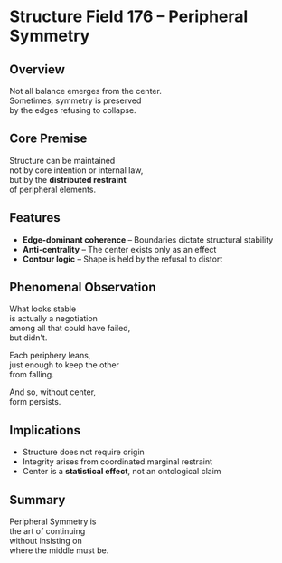# Structure Field 176 – Peripheral Symmetry

## Overview

Not all balance emerges from the center.  
Sometimes, symmetry is preserved  
by the edges refusing to collapse.

## Core Premise

Structure can be maintained  
not by core intention or internal law,  
but by the **distributed restraint**  
of peripheral elements.

## Features

- **Edge-dominant coherence** – Boundaries dictate structural stability  
- **Anti-centrality** – The center exists only as an effect  
- **Contour logic** – Shape is held by the refusal to distort

## Phenomenal Observation

What looks stable  
is actually a negotiation  
among all that could have failed,  
but didn't.

Each periphery leans,  
just enough to keep the other  
from falling.

And so, without center,  
form persists.

## Implications

- Structure does not require origin  
- Integrity arises from coordinated marginal restraint  
- Center is a **statistical effect**, not an ontological claim

## Summary

Peripheral Symmetry is  
the art of continuing  
without insisting on  
where the middle must be.
